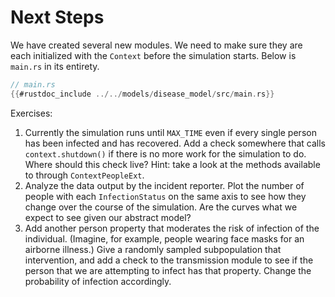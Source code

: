 # Next Steps

We have created several new modules. We need to make sure they are each initialized with the `Context` before the simulation starts. Below is `main.rs` in its entirety.

```rust
// main.rs
{{#rustdoc_include ../../models/disease_model/src/main.rs}}
```

Exercises:

1. Currently the simulation runs until `MAX_TIME` even if every single person has been infected and has recovered. Add a check somewhere that calls `context.shutdown()` if there is no more work for the simulation to do. Where should this check live? Hint: take a look at the methods available to through `ContextPeopleExt`.
2. Analyze the data output by the incident reporter. Plot the number of people with each `InfectionStatus` on the same axis to see how they change over the course of the simulation. Are the curves what we expect to see given our abstract model?
3. Add another person property that moderates the risk of infection of the individual. (Imagine, for example, people wearing face masks for an airborne illness.) Give a randomly sampled subpopulation that intervention, and add a check to the transmission module to see if the person that we are attempting to infect has that property. Change the probability of infection accordingly.
